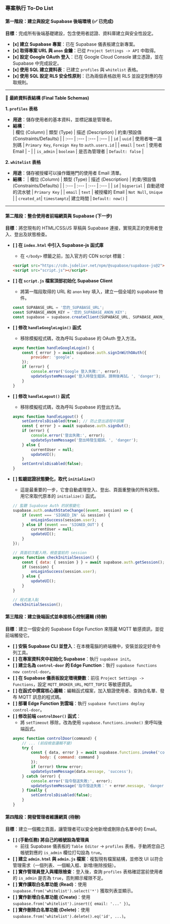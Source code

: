 ### **專案執行 To-Do List**

#### **第一階段：建立與設定 Supabase 後端環境 (✅ 已完成)**

**目標**：完成所有後端基礎建設，包含使用者認證、資料庫建立與安全性設定。

*   **[x] 建立 Supabase 專案**：已在 Supabase 儀表板建立新專案。
*   **[x] 取得專案 URL 與 `anon` 金鑰**：已從 `Project Settings -> API` 中取得。
*   **[x] 設定 Google OAuth 登入**：已在 Google Cloud Console 建立憑證，並在 Supabase 中完成設定。
*   **[x] 使用 SQL 建立資料表**：已建立 `profiles` 與 `whitelist` 表格。
*   **[x] 使用 SQL 設定 RLS 安全性原則**：已為兩個表格啟用 RLS 並設定對應的存取規則。

---
📝 **最終資料表結構 (Final Table Schemas)**

**1. `profiles` 表格**
*   **用途**：儲存使用者的基本資料，並標記誰是管理者。
*   **結構**：  
| 欄位 (Column) | 類型 (Type) | 描述 (Description) | 約束/預設值 (Constraints/Defaults) |
| :--- | :--- | :--- | :--- |
| `id` | `uuid` | 使用者唯一識別碼 | `Primary Key`, `Foreign Key` to `auth.users.id` |
| `email` | `text` | 使用者 Email | - |
| `is_admin` | `boolean` | 是否為管理者 | `Default: false` |

**2. `whitelist` 表格**
*   **用途**：儲存被授權可以操作鐵捲門的使用者 Email 清單。
*   **結構**：
| 欄位 (Column) | 類型 (Type) | 描述 (Description) | 約束/預設值 (Constraints/Defaults) |
| :--- | :--- | :--- | :--- |
| `id` | `bigserial` | 自動遞增的流水號 | `Primary Key` |
| `email` | `text` | 被授權的 Email | `Not Null`, `Unique` |
| `created_at`| `timestamptz`| 建立時間 | `Default: now()` |
---

#### **第二階段：整合使用者前端網頁與 Supabase (下一步)**

**目標**：將您現有的 HTML/CSS/JS 草稿與 Supabase 連接，實現真正的使用者登入、登出及狀態檢查。

*   **[ ] 在 `index.html` 中引入 Supabase-js 函式庫**
    *   在 `</body>` 標籤之前，加入官方的 CDN script 標籤：
      ```html
      <script src="https://cdn.jsdelivr.net/npm/@supabase/supabase-js@2"></script>
      <script src="script.js"></script>
      ```

*   **[ ] 在 `script.js` 檔案頂部初始化 Supabase Client**
    *   將第一階段取得的 URL 和 `anon` key 填入，建立一個全域的 supabase 物件。
      ```javascript
      const SUPABASE_URL = '您的_SUPABASE_URL';
      const SUPABASE_ANON_KEY = '您的_SUPABASE_ANON_KEY';
      const supabase = supabase.createClient(SUPABASE_URL, SUPABASE_ANON_KEY);
      ```

*   **[ ] 修改 `handleGoogleLogin()` 函式**
    *   移除模擬程式碼，改為呼叫 Supabase 的 OAuth 登入方法。
      ```javascript
      async function handleGoogleLogin() {
          const { error } = await supabase.auth.signInWithOAuth({
              provider: 'google',
          });
          if (error) {
              console.error('Google 登入失敗:', error);
              updateSystemMessage('登入時發生錯誤，請稍後再試。', 'danger');
          }
      }
      ```

*   **[ ] 修改 `handleLogout()` 函式**
    *   移除模擬程式碼，改為呼叫 Supabase 的登出方法。
      ```javascript
      async function handleLogout() {
          setControlsDisabled(true); // 防止登出過程中誤觸
          const { error } = await supabase.auth.signOut();
          if (error) {
              console.error('登出失敗:', error);
              updateSystemMessage('登出時發生錯誤。', 'danger');
          } else {
              currentUser = null;
              updateUI();
          }
          setControlsDisabled(false);
      }
      ```

*   **[ ] 監聽認證狀態變化，取代 `initialize()`**
    *   這是最重要的一步，它會自動處理登入、登出、頁面重整後的所有狀態。用它來取代原本的 `initialize()` 函式。
      ```javascript
      // 監聽 Supabase Auth 的狀態變化
      supabase.auth.onAuthStateChange((event, session) => {
          if (event === 'SIGNED_IN' && session) {
              onLoginSuccess(session.user);
          } else if (event === 'SIGNED_OUT') {
              currentUser = null;
              updateUI();
          }
      });

      // 頁面初次載入時，檢查當前的 session
      async function checkInitialSession() {
          const { data: { session } } = await supabase.auth.getSession();
          if (session) {
              onLoginSuccess(session.user);
          } else {
              updateUI();
          }
      }

      // 程式進入點
      checkInitialSession();
      ```

#### **第三階段：建立後端函式並串接核心控制邏輯 (待辦)**

**目標**：建立一個安全的 Supabase Edge Function 來隱藏 MQTT 敏感資訊，並從前端觸發它。

*   **[ ] 安裝 Supabase CLI 並登入**：在本機電腦的終端機中，安裝並設定好命令列工具。
*   **[ ] 在專案資料夾中初始化 Supabase**：執行 `supabase init`。
*   **[ ] 建立名為 `control-door` 的 Edge Function**：執行 `supabase functions new control-door`。
*   **[ ] 在 Supabase 儀表板設定環境變數**：前往 `Project Settings -> Functions`，設定 `MQTT_BROKER_URL`, `MQTT_TOPIC` 等敏感資訊。
*   **[ ] 在函式中撰寫核心邏輯**：編輯函式檔案，加入驗證使用者、查詢白名單、發布 MQTT 訊息的程式碼。
*   **[ ] 部署 Edge Function 到雲端**：執行 `supabase functions deploy control-door`。
*   **[ ] 修改前端 `controlDoor()` 函式**：
    *   將 `setTimeout` 移除，改為使用 `supabase.functions.invoke()` 來呼叫後端函式。
      ```javascript
      async function controlDoor(command) {
          // ... (前段檢查邏輯不變)
          try {
              const { data, error } = await supabase.functions.invoke('control-door', {
                  body: { command: command }
              });
              if (error) throw error;
              updateSystemMessage(data.message, 'success');
          } catch (error) {
              console.error('指令發送失敗:', error);
              updateSystemMessage('指令發送失敗：' + error.message, 'danger');
          } finally {
              setControlsDisabled(false);
          }
      }
      ```

#### **第四階段：開發管理者維護網頁 (待辦)**

**目標**：建立一個獨立頁面，讓管理者可以安全地新增或刪除白名單中的 Email。

*   **[ ] (手動任務) 將自己的帳號設為管理員**
    *   前往 Supabase 儀表板的 `Table Editor` -> `profiles` 表格，手動將您自己帳號對應的 `is_admin` 欄位打勾設為 `true`。
*   **[ ] 建立 `admin.html` 與 `admin.js` 檔案**：複製現有檔案結構，並修改 UI 以符合管理需求（一個列表、一個輸入框、新增/刪除按鈕）。
*   **[ ] 實作管理員登入與權限檢查**：登入後，查詢 `profiles` 表格確認當前使用者的 `is_admin` 是否為 `true`，否則顯示權限不足。
*   **[ ] 實作讀取白名單功能 (Read)**：使用 `supabase.from('whitelist').select('*')` 獲取列表並顯示。
*   **[ ] 實作新增白名單功能 (Create)**：使用 `supabase.from('whitelist').insert({ email: '...' })`。
*   **[ ] 實作刪除白名單功能 (Delete)**：使用 `supabase.from('whitelist').delete().eq('id', ...)`。